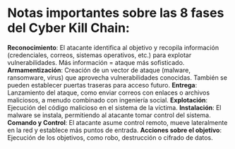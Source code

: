 # Notas importantes sobre las 8 fases del Cyber Kill Chain:

**Reconocimiento**: El atacante identifica al objetivo y recopila información (credenciales, correos, sistemas operativos, etc.) para explotar vulnerabilidades. Más información = ataque más sofisticado.
**Armamentización**: Creación de un vector de ataque (malware, ransomware, virus) que aprovecha vulnerabilidades conocidas. También se pueden establecer puertas traseras para acceso futuro.
**Entrega**: Lanzamiento del ataque, como enviar correos con enlaces o archivos maliciosos, a menudo combinado con ingeniería social.
**Explotación**: Ejecución del código malicioso en el sistema de la víctima.
**Instalación**: El malware se instala, permitiendo al atacante tomar control del sistema.
**Comando y Control**: El atacante asume control remoto, mueve lateralmente en la red y establece más puntos de entrada.
**Acciones sobre el objetivo**: Ejecución de los objetivos, como robo, destrucción o cifrado de datos.

